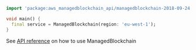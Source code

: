 ```dart
import 'package:aws_managedblockchain_api/managedblockchain-2018-09-24.dart';

void main() {
  final service = ManagedBlockchain(region: 'eu-west-1');
}
```

See [API reference](https://pub.dev/documentation/aws_managedblockchain_api/latest/managedblockchain-2018-09-24/ManagedBlockchain-class.html) on how to use ManagedBlockchain
